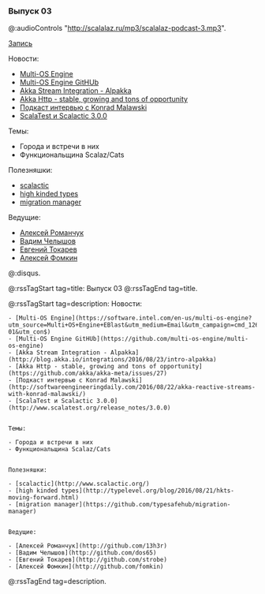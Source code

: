 ### Выпуск 03

@:audioControls "http://scalalaz.ru/mp3/scalalaz-podcast-3.mp3".

[Запись](http://scalalaz.ru/mp3/scalalaz-podcast-3.mp3)

Новости:

- [Multi-OS Engine](https://software.intel.com/en-us/multi-os-engine?utm_source=Multi+OS+Engine+EBlast&utm_medium=Email&utm_campaign=cmd_12657-01&utm_con$)
- [Multi-OS Engine GitHUb](https://github.com/multi-os-engine/multi-os-engine)
- [Akka Stream Integration - Alpakka](http://blog.akka.io/integrations/2016/08/23/intro-alpakka)
- [Akka Http - stable, growing and tons of opportunity](https://github.com/akka/akka-meta/issues/27)
- [Подкаст интервью с Konrad Malawski](http://softwareengineeringdaily.com/2016/08/22/akka-reactive-streams-with-konrad-malawski/)
- [ScalaTest и Scalactic 3.0.0](http://www.scalatest.org/release_notes/3.0.0)


Темы:

- Города и встречи в них
- Функциональщина Scalaz/Cats


Полезняшки:

- [scalactic](http://www.scalactic.org/)
- [high kinded types](http://typelevel.org/blog/2016/08/21/hkts-moving-forward.html)
- [migration manager](https://github.com/typesafehub/migration-manager)


Ведущие:

- [Алексей Романчук](http://github.com/13h3r)
- [Вадим Челышов](http://github.com/dos65)
- [Евгений Токарев](http://github.com/strobe)
- [Алексей Фомкин](http://github.com/fomkin)

@:disqus.

@:rssTagStart tag=title:
    Выпуск 03
@:rssTagEnd tag=title.

@:rssTagStart tag=description:
    Новости:

    - [Multi-OS Engine](https://software.intel.com/en-us/multi-os-engine?utm_source=Multi+OS+Engine+EBlast&utm_medium=Email&utm_campaign=cmd_12657-01&utm_con$)
    - [Multi-OS Engine GitHUb](https://github.com/multi-os-engine/multi-os-engine)
    - [Akka Stream Integration - Alpakka](http://blog.akka.io/integrations/2016/08/23/intro-alpakka)
    - [Akka Http - stable, growing and tons of opportunity](https://github.com/akka/akka-meta/issues/27)
    - [Подкаст интервью с Konrad Malawski](http://softwareengineeringdaily.com/2016/08/22/akka-reactive-streams-with-konrad-malawski/)
    - [ScalaTest и Scalactic 3.0.0](http://www.scalatest.org/release_notes/3.0.0)


    Темы:

    - Города и встречи в них
    - Функциональщина Scalaz/Cats


    Полезняшки:

    - [scalactic](http://www.scalactic.org/)
    - [high kinded types](http://typelevel.org/blog/2016/08/21/hkts-moving-forward.html)
    - [migration manager](https://github.com/typesafehub/migration-manager)


    Ведущие:

    - [Алексей Романчук](http://github.com/13h3r)
    - [Вадим Челышов](http://github.com/dos65)
    - [Евгений Токарев](http://github.com/strobe)
    - [Алексей Фомкин](http://github.com/fomkin)

@:rssTagEnd tag=description.